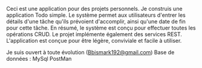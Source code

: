 Ceci est une application pour des projets personnels.
Je construis une application Todo simple. Le système permet aux utilisateurs d'entrer les détails d'une tâche qu'ils prévoient d'accomplir, ainsi qu'une date de fin pour cette tâche.
En résumé, le système est conçu pour effectuer toutes les opérations CRUD. 
Le projet implémente également des services REST. 
L'application est conçue pour être légère, conviviale et facile à utiliser.

Je suis ouvert à toute évolution (Bbismark192@gmail.com) 
Base de données : MySql 
PostMan
